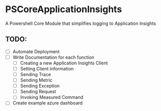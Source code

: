 # PSCoreApplicationInsights

A Powershell Core Module that simplifies logging to Application Insights

## TODO:

- [ ] Automate Deployment
- [ ] Write Documentation for each function
  - [ ] Creating a new Application Insights Client
  - [ ] Setting Client information
  - [ ] Sending Trace
  - [ ] Sending Metric
  - [ ] Sending Exception
  - [ ] Sending Request
  - [ ] Invoking Measured Command
- [ ] Create example azure dashboard
